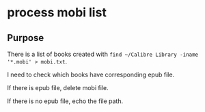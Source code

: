 # process mobi list

## Purpose

There is a list of books created with `find ~/Calibre Library -iname '*.mobi' > mobi.txt`.

I need to check which books have corresponding epub file.

If there is epub file, delete mobi file.

If there is no epub file, echo the file path.
